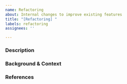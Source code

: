 ```yaml
---
name: Refactoring
about: Internal changes to improve existing features 
title: "[Refactoring] "
labels: refactoring
assignees: ''

---
```


### Description
<!---
A short description of the planned refactoring.
--->

### Background & Context
<!---
What is the motivation for the refactoring?
Pros & cons, solutions and decisions concerning (reasoning) the refactoring.
--->

### References
<!---
Further references to e.g. other information resources like links to specification(s) etc.
--->
